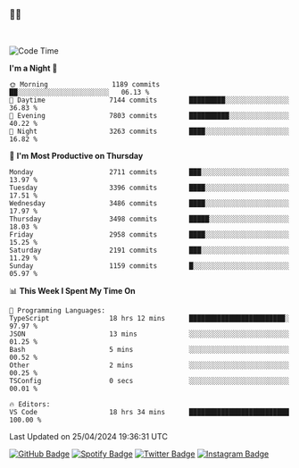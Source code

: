 ### 🤙🍺

<!-- <a href="https://github-readme-stats.vercel.app/api?username=hzak2xx&count_private=true&show_icons=true&theme=dracula">
  <img align="center" src="https://github-readme-stats.vercel.app/api?username=hzak2xx&count_private=true&show_icons=true&theme=dracula" />
</a>
</br> -->
</br>

<!--START_SECTION:waka-->
![Code Time](http://img.shields.io/badge/Code%20Time-3%2C269%20hrs%2032%20mins-blue)

**I'm a Night 🦉** 

```text
🌞 Morning                1189 commits        ██░░░░░░░░░░░░░░░░░░░░░░░   06.13 % 
🌆 Daytime                7144 commits        █████████░░░░░░░░░░░░░░░░   36.83 % 
🌃 Evening                7803 commits        ██████████░░░░░░░░░░░░░░░   40.22 % 
🌙 Night                  3263 commits        ████░░░░░░░░░░░░░░░░░░░░░   16.82 % 
```
📅 **I'm Most Productive on Thursday** 

```text
Monday                   2711 commits        ███░░░░░░░░░░░░░░░░░░░░░░   13.97 % 
Tuesday                  3396 commits        ████░░░░░░░░░░░░░░░░░░░░░   17.51 % 
Wednesday                3486 commits        ████░░░░░░░░░░░░░░░░░░░░░   17.97 % 
Thursday                 3498 commits        █████░░░░░░░░░░░░░░░░░░░░   18.03 % 
Friday                   2958 commits        ████░░░░░░░░░░░░░░░░░░░░░   15.25 % 
Saturday                 2191 commits        ███░░░░░░░░░░░░░░░░░░░░░░   11.29 % 
Sunday                   1159 commits        █░░░░░░░░░░░░░░░░░░░░░░░░   05.97 % 
```


📊 **This Week I Spent My Time On** 

```text
💬 Programming Languages: 
TypeScript               18 hrs 12 mins      ████████████████████████░   97.97 % 
JSON                     13 mins             ░░░░░░░░░░░░░░░░░░░░░░░░░   01.25 % 
Bash                     5 mins              ░░░░░░░░░░░░░░░░░░░░░░░░░   00.52 % 
Other                    2 mins              ░░░░░░░░░░░░░░░░░░░░░░░░░   00.25 % 
TSConfig                 0 secs              ░░░░░░░░░░░░░░░░░░░░░░░░░   00.01 % 

🔥 Editors: 
VS Code                  18 hrs 34 mins      █████████████████████████   100.00 % 
```


 Last Updated on 25/04/2024 19:36:31 UTC
<!--END_SECTION:waka-->

[![GitHub Badge](https://img.shields.io/badge/GitHub-100000?style=for-the-badge&logo=github&logoColor=white)](https://github.com/hzak2xx)
[![Spotify Badge](https://img.shields.io/badge/Spotify-1ED760?&style=for-the-badge&logo=spotify&logoColor=white)](https://open.spotify.com/user/uf90s6sbbh75a1mt44clkhkvf)
[![Twitter Badge](https://img.shields.io/badge/Twitter-1DA1F2?style=for-the-badge&logo=twitter&logoColor=white)](https://twitter.com/hzak2xx)
[![Instagram Badge](https://img.shields.io/badge/Instagram-E4405F?style=for-the-badge&logo=instagram&logoColor=white)](https://www.instagram.com/hzak2xx/)
